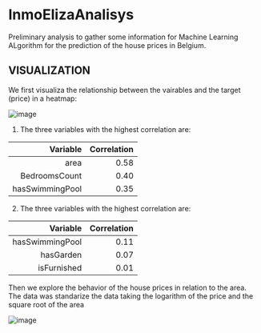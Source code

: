 # InmoElizaAnalisys
Preliminary analysis to gather some information for Machine Learning ALgorithm for the prediction of the house prices in Belgium.

## VISUALIZATION

We first visualiza the relationship between the vairables and the target (price) in a heatmap:

![image](https://user-images.githubusercontent.com/34608190/125638935-403bc716-3d60-403c-a5ac-d9978d8cd006.png)


1. The three variables with the highest correlation are:

  | Variable         | Correlation |
  |---------------:|------:|
  |area            | 0.58  |
  |BedroomsCount   | 0.40  |
  |hasSwimmingPool | 0.35  |


2. The three variables with the highest correlation are:
 
  | Variable         | Correlation |
  |---------------:|------:|
  |hasSwimmingPool | 0.11  |
  |hasGarden       | 0.07  |
  |isFurnished     | 0.01  |


Then we explore the behavior of the house prices in relation to the area. The data was standarize the data taking the logarithm of the price and the square root of the area 

![image](https://user-images.githubusercontent.com/34608190/125641869-6ae6e182-c8d2-4f9e-879f-40f982aa2f33.png)

